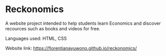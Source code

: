 ﻿ # Reckonomics

A website project intended to help students learn Economics and discover recources such as books and videos for free.

Languages used: HTML, CSS

Website link: https://florentianayuwono.github.io/reckonomics/
